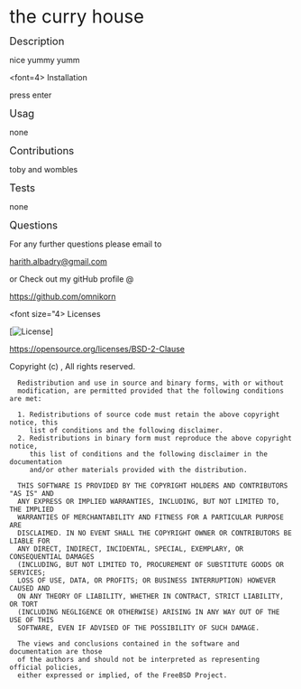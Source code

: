  <font size ="6"><span styl="color:red"> the curry house </span></font>
  
  <font size="4"> Description </font>

  nice yummy yumm

  <font=4> Installation </font>

  press enter

  <font size="4"> Usag </font>

  none

  <font size="4"> Contributions </font>

  toby and wombles

  <font size="4"> Tests </font>

  none

<font size="4"> Questions </font>

For any further questions please email to

harith.albadry@gmail.com

or Check out my gitHub profile @

https://github.com/omnikorn

  <font size="4> Licenses </font>

  

  [![License](https://img.shields.io/badge/License-BSD%202--Clause-orange.svg)]

  https://opensource.org/licenses/BSD-2-Clause

  Copyright (c) <year>, <copyright holder>
      All rights reserved.
      
      Redistribution and use in source and binary forms, with or without
      modification, are permitted provided that the following conditions are met:
      
      1. Redistributions of source code must retain the above copyright notice, this
         list of conditions and the following disclaimer.
      2. Redistributions in binary form must reproduce the above copyright notice,
         this list of conditions and the following disclaimer in the documentation
         and/or other materials provided with the distribution.
      
      THIS SOFTWARE IS PROVIDED BY THE COPYRIGHT HOLDERS AND CONTRIBUTORS "AS IS" AND
      ANY EXPRESS OR IMPLIED WARRANTIES, INCLUDING, BUT NOT LIMITED TO, THE IMPLIED
      WARRANTIES OF MERCHANTABILITY AND FITNESS FOR A PARTICULAR PURPOSE ARE
      DISCLAIMED. IN NO EVENT SHALL THE COPYRIGHT OWNER OR CONTRIBUTORS BE LIABLE FOR
      ANY DIRECT, INDIRECT, INCIDENTAL, SPECIAL, EXEMPLARY, OR CONSEQUENTIAL DAMAGES
      (INCLUDING, BUT NOT LIMITED TO, PROCUREMENT OF SUBSTITUTE GOODS OR SERVICES;
      LOSS OF USE, DATA, OR PROFITS; OR BUSINESS INTERRUPTION) HOWEVER CAUSED AND
      ON ANY THEORY OF LIABILITY, WHETHER IN CONTRACT, STRICT LIABILITY, OR TORT
      (INCLUDING NEGLIGENCE OR OTHERWISE) ARISING IN ANY WAY OUT OF THE USE OF THIS
      SOFTWARE, EVEN IF ADVISED OF THE POSSIBILITY OF SUCH DAMAGE.
      
      The views and conclusions contained in the software and documentation are those
      of the authors and should not be interpreted as representing official policies,
      either expressed or implied, of the FreeBSD Project.
  
  